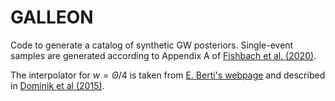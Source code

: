 # GALLEON
Code to generate a catalog of synthetic GW posteriors.
Single-event samples are generated according to Appendix A of [Fishbach et al. (2020)](https://iopscience.iop.org/article/10.3847/2041-8213/ab77c9).

The interpolator for $w = \Theta/4$ is taken from [E. Berti's webpage](https://pages.jh.edu/eberti2/research/) and described in [Dominik et al (2015)](https://arxiv.org/pdf/1405.7016.pdf).
